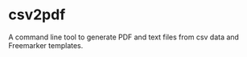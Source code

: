 # csv2pdf
A command line tool to generate PDF and text files from csv data and Freemarker templates.
